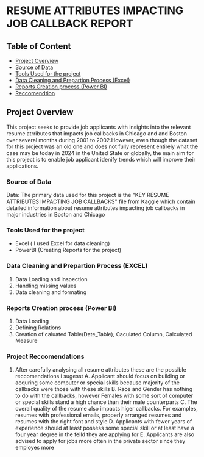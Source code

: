 # RESUME ATTRIBUTES IMPACTING JOB CALLBACK REPORT
## Table of Content

- [Project  Overview](#project-overview)
- [Source of Data](#source-of-data)
- [Tools Used for the project](#tools-used-for-the-project)
- [Data Cleaning and Prepartion Process (Excel)](#data-cleaning-and-prepartion-process-(Excel))
- [Reports Creation process  (Power BI) ](#Reports-Creation-process-(EDA))
- [Reccomendtion](#recommendtion)
## Project  Overview

This project seeks to provide job applicants with insights into the relevant resume atrributes that impacts job callbacks in Chicago and and Boston over several months during 2001 to 2002.However, even though the dataset for this project was an old one and does not fully represent entirely what the case may be today in 2024 in the United State or globally, the main aim for this  project is to enable job applicant   idenify trends which will improve their applications.

### Source of Data
Data: The primary data used for this project is the "KEY RESUME ATTRIBUTES IMPACTING JOB CALLBACKS" file from Kaggle which contain detailed information about resume attributes impacting job callbacks in major industries in Boston and Chicago

### Tools Used for the project

- Excel ( I used Excel for data cleaning)
- PowerBI (Creating Reports for the project)

### Data Cleaning and Prepartion Process (EXCEL)
1. Data Loading and Inspection
2. Handling missing values
3. Data cleaning and formating

### Reports Creation process  (Power BI)
1. Data Loading
2. Defining Relations
3. Creation of caluated Table(Date_Table), Caculated Column, Calculated Measure

### Project Reccomendations
1. After carefully analysing all resume attributes these are the possible reccomendations i sugesst
   A. Applicant should focus on building or acquring some computer or special skills because majority of the callbacks were those with these skills
   B. Race and Gender has nothing to do with the callbacks, however Females with some sort of computer or special skills stand a high chance than their male counterparts
   C. The overall quality of the resume also impacts higer callbacks. For examples, resumes with professional emails, properly arranged resumes and resumes with the right font and style
   D. Applicants with fewer years of experience should at least possess some special skill or at least have a four year degree in the feild they are applying for
   E. Applicants are also advised to apply for jobs more often in the private sector since they employes more



